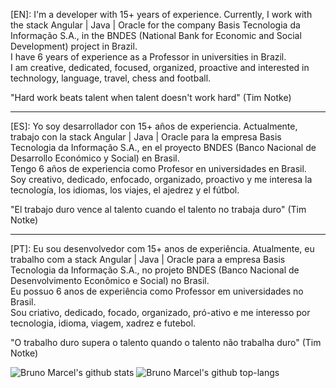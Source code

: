 [EN]: I'm a developer with 15+ years of experience. Currently, I work with the stack Angular | Java | Oracle for the company Basis Tecnologia da Informação S.A., in the BNDES (National Bank for Economic and Social Development) project in Brazil.<br>
I have 6 years of experience as a Professor in universities in Brazil.<br>
I am creative, dedicated, focused, organized, proactive and interested in technology, language, travel, chess and football.

"Hard work beats talent when talent doesn't work hard" (Tim Notke)

---------------------------------------------------------------------------------------------------------------------------------------

[ES]: Yo soy desarrollador con 15+ años de experiencia. Actualmente, trabajo con la stack Angular | Java | Oracle para la empresa Basis Tecnologia da Informação S.A., en el proyecto BNDES (Banco Nacional de Desarrollo Económico y Social) en Brasil.<br>
Tengo 6 años de experiencia como Profesor en universidades en Brasil.<br>
Soy creativo, dedicado, enfocado, organizado, proactivo y me interesa la tecnología, los idiomas, los viajes, el ajedrez y el fútbol.

"El trabajo duro vence al talento cuando el talento no trabaja duro" (Tim Notke)

---------------------------------------------------------------------------------------------------------------------------------------

[PT]: Eu sou desenvolvedor com 15+ anos de experiência. Atualmente, eu trabalho com a stack Angular | Java | Oracle para a empresa Basis Tecnologia da Informação S.A., no projeto BNDES (Banco Nacional de Desenvolvimento Econômico e Social) no Brasil.<br>
Eu possuo 6 anos de experiência como Professor em universidades no Brasil.<br>
Sou criativo, dedicado, focado, organizado, pró-ativo e me interesso por tecnologia, idioma, viagem, xadrez e futebol.

"O trabalho duro supera o talento quando o talento não trabalha duro" (Tim Notke)

![Bruno Marcel's github stats](https://github-readme-stats.vercel.app/api?username=bmnsouza&show_icons=true&theme=dracula)
![Bruno Marcel's github top-langs](https://github-readme-stats.vercel.app/api/top-langs/?username=bmnsouza&layout=compact&theme=dracula)
